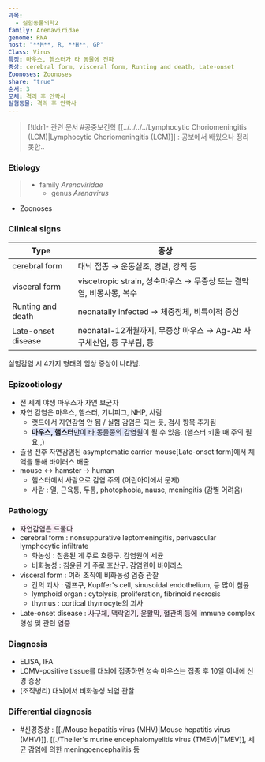 ```yaml
---
과목:
  - 실험동물의학2
family: Arenaviridae
genome: RNA
host: "**M**, R, **H**, GP"
Class: Virus
특징: 마우스, 햄스터가 타 동물에 전파
증상: cerebral form, visceral form, Runting and death, Late-onset
Zoonoses: Zoonoses
share: "true"
순서: 3
모체: 격리 후 안락사
실험동물: 격리 후 안락사
---
```


>[!tldr]- 관련 문서
>#공중보건학 
>[[../../../../Lymphocytic Choriomeningitis (LCM)|Lymphocytic Choriomeningitis (LCM)]] : 공보에서 배웠으나 정리 못함..
### Etiology
> - family *Arenaviridae*
> 	- genus *Arenavirus*

- Zoonoses
### Clinical signs

| Type               | 증상                                               |
| ------------------ | ------------------------------------------------ |
| cerebral form      | 대뇌 접종 → 운동실조, 경련, 강직 등                           |
| visceral form      | viscetropic strain, 성숙마우스 → 무증상 또는 결막염, 비몽사몽, 복수 |
| Runting and death  | neonatally infected → 체중정체, 비특이적 증상              |
| Late-onset disease | neonatal-12개월까지, 무증상 마우스 → Ag-Ab 사구체신염, 등 구부림, 등 |
실험감염 시 4가지 형태의 임상 증상이 나타남.

### Epizootiology
- 전 세계 야생 마우스가 자연 보균자
- 자연 감염은 마우스, 햄스터, 기니피그, NHP, 사람
	- 랫드에서 자연감염 안 됨 / 실험 감염은 되는 듯, 검사 항목 추가됨
	- <span style="background:#e0e5fc"><b>마우스, 햄스터</b>만이 타 동물종의 감염원</span>이 될 수 있음. (햄스터 키울 때 주의 필요,,)
- 출생 전후 자연감염된 asymptomatic carrier mouse[Late-onset form]에서 체액을 통해 바이러스 배출
- mouse ↔ hamster → human
	- 햄스터에서 사람으로 감염 주의 (어린아이에서 문제)
	- 사람 : 열, 근육통, 두통, photophobia, nause, meningitis (감별 어려움)
### Pathology
- <span style="background:#fceef8">자연감염은 드물다</span>
- cerebral form : nonsuppurative leptomeningitis, perivascular lymphocytic infiltrate
	- 화농성 : 침윤된 게 주로 호중구. 감염원이 세균
	- 비화농성 : 침윤된 게 주로 호산구. 감염원이 바이러스
- visceral form : 여러 조직에 비화농성 염증 관찰
	- 간의 괴사 : 림프구, Kupffer's cell, sinusoidal endothelium, 등 많이 침윤
	- lymphoid organ : cytolysis, proliferation, fibrinoid necrosis
	- thymus : cortical thymocyte의 괴사
- Late-onset disease : <span style="background:#fceef8">사구체, 맥락얼기, 윤활막, 혈관벽 등에</span> immune complex 형성 및 관련 <span style="background:#fceef8">염증 </span>

### Diagnosis
- ELISA, IFA
- LCMV-positive tissue를 대뇌에 접종하면 성숙 마우스는 접종 후 10일 이내에 신경 증상
- (조직병리) 대뇌에서 비화농성 뇌염 관찰

### Differential diagnosis
- #신경증상 : [[./Mouse hepatitis virus (MHV)|Mouse hepatitis virus (MHV)]], [[./Theiler's murine encephalomyelitis virus (TMEV)|TMEV]], 세균 감염에 의한 meningoencephalitis 등
